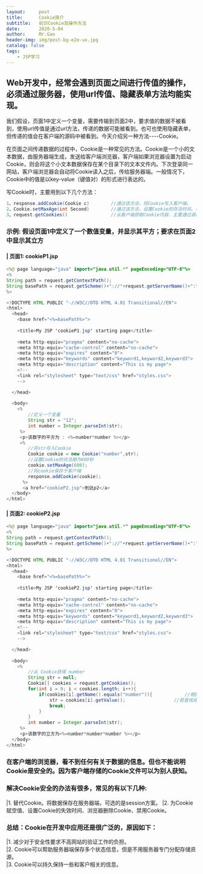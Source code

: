 ```yaml
---
layout:     post
title:      Cookie简介
subtitle:   初识Cookie及操作方法
date:       2020-5-04
author:     Mr.Gao
header-img: img/post-bg-e2e-ux.jpg
catalog: false
tags:
    - JSP学习
---
```


## Web开发中，经常会遇到页面之间进行传值的操作，必须通过服务器，使用url传值、隐藏表单方法均能实现。  
我们假设，页面1中定义一个变量，需要传输到页面2中，要求值的数据不被看到，使用url传值是通过url方法，传递的数据可能被看到。也可也使用隐藏表单，但传递的值会在客户端的源码中被看到。今天介绍另一种方法----Cookie。  

在页面之间传递数据的过程中，Cookie是一种常见的方法。Cookie是一个小的文本数据，由服务器端生成，发送给客户端浏览器，客户端如果浏览器设置为启动Cookie，则会将这个小文本数据保存在某个目录下的文本文件内。下次登录同一网站，客户端浏览器会自动将Cookie读入之后，传给服务器端。一般情况下，Cookie中的值是以key-value（键值对）的形式进行表达的。  

写Cookie时，主要用到以下几个方法：  

```Java
1、response.addCookie(Cookie c)        //通过该方法，将Cookie写入客户端。  
2、Cookie.setMaxAge(int Second)        //通过该方法，设置Cookie的存活时间。参数表示存活的秒数。  
3、request.getCookies()                //从客户端获取Cookie内容，主要通过调用该方法，读取从客户端传过来的Cookie，以数组形式返回，读取数组之后，一般需要进行遍历。  
```  

###  示例: 假设页面1中定义了一个数值变量，并显示其平方；要求在页面2中显示其立方  

#### | 页面1: cookieP1.jsp
```Java
<%@ page language="java" import="java.util.*" pageEncoding="UTF-8"%>
<%
String path = request.getContextPath();
String basePath = request.getScheme()+"://"+request.getServerName()+":"+request.getServerPort()+path+"/";
%>

<!DOCTYPE HTML PUBLIC "-//W3C//DTD HTML 4.01 Transitional//EN">
<html>
  <head>
    <base href="<%=basePath%>">
    
    <title>My JSP 'cookieP1.jsp' starting page</title>
    
	<meta http-equiv="pragma" content="no-cache">
	<meta http-equiv="cache-control" content="no-cache">
	<meta http-equiv="expires" content="0">    
	<meta http-equiv="keywords" content="keyword1,keyword2,keyword3">
	<meta http-equiv="description" content="This is my page">
	<!--
	<link rel="stylesheet" type="text/css" href="styles.css">
	-->

  </head>
  
  <body>
    <%
    	//定义一个变量
    	String str = "12";
    	int number = Integer.parseInt(str);
     %>
     <p>该数字的平方为 : <%=number*number %></p>
     <%
     	//将str存入Cookie
     	Cookie cookie = new Cookie("number",str);
     	//设置Cookie的存活期为600秒
     	cookie.setMaxAge(600);
     	//将cookie保存于客户端
     	response.addCookie(cookie);
      %>
      <a href="cookieP2.jsp">到达p2</a>
  </body>
</html>
```  

#### | 页面2: cookieP2.jsp
```Java
<%@ page language="java" import="java.util.*" pageEncoding="UTF-8"%>
<%
String path = request.getContextPath();
String basePath = request.getScheme()+"://"+request.getServerName()+":"+request.getServerPort()+path+"/";
%>

<!DOCTYPE HTML PUBLIC "-//W3C//DTD HTML 4.01 Transitional//EN">
<html>
  <head>
    <base href="<%=basePath%>">
    
    <title>My JSP 'cookieP2.jsp' starting page</title>
    
	<meta http-equiv="pragma" content="no-cache">
	<meta http-equiv="cache-control" content="no-cache">
	<meta http-equiv="expires" content="0">    
	<meta http-equiv="keywords" content="keyword1,keyword2,keyword3">
	<meta http-equiv="description" content="This is my page">
	<!--
	<link rel="stylesheet" type="text/css" href="styles.css">
	-->

  </head>
  
  <body>
    <%
    	//从 Cookie获得 number
    	String str = null;
    	Cookie[] cookies = request.getCookies();
    	for(int i = 0; i < cookies.length; i++){
    		if(cookies[i].getName().equals("number")){            //根据Cookie的键名进行对比查找
    			str = cookies[i].getValue();                  //若查找成功则返回键值
    			break;
    		}
    	}
    	int number = Integer.parseInt(str);
     %>
     <p>该数字的立方为<%=number*number*number %></p>
  </body>
</html>
```

### 在客户端的浏览器，看不到任何有关于数据的信息。但也不能说明Cookie是安全的。因为客户端存储的Cookie文件可以为别人获知。  
### 解决Cookie安全的办法有很多，常见的有以下几种:
|1. 替代Cookie。将数据保存在服务器端，可选的是session方案。
|2. 为Cookie赋空值、设置Cookie的失效时间、浏览器删除Cookie、禁用Cookie。

### 总结：Cookie在开发中应用还是很广泛的，原因如下：
|1. 减少对于安全性要求不高网站的验证工作的负担。  
|2. Cookie可以帮助服务器端保存多个状态信息，但是不用服务器专门分配存储资源。  
|3. Cookie可以持久保持一些和客户相关的信息。
